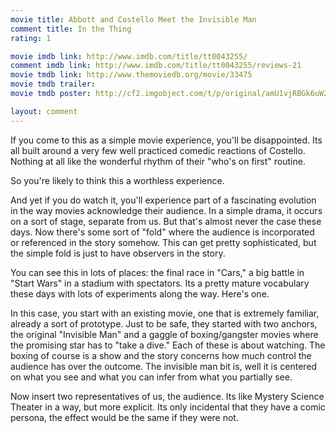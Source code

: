 ```yaml
---
movie title: Abbott and Costello Meet the Invisible Man
comment title: In the Thing
rating: 1

movie imdb link: http://www.imdb.com/title/tt0043255/
comment imdb link: http://www.imdb.com/title/tt0043255/reviews-21
movie tmdb link: http://www.themoviedb.org/movie/33475
movie tmdb trailer: 
movie tmdb poster: http://cf2.imgobject.com/t/p/original/amU1vjRBGk6uW2dacjJIu358pAp.jpg

layout: comment
---
```


If you come to this as a simple movie experience, you'll be disappointed. Its all built around a very few well practiced comedic reactions of Costello. Nothing at all like the wonderful rhythm of their "who's on first" routine.

So you're likely to think this a worthless experience.

And yet if you do watch it, you'll experience part of a fascinating evolution in the way movies acknowledge their audience. In a simple drama, it occurs on a sort of stage, separate from us. But that's almost never the case these days. Now there's some sort of "fold" where the audience is incorporated or referenced in the story somehow. This can get pretty sophisticated, but the simple fold is just to have observers in the story.

You can see this in lots of places: the final race in "Cars," a big battle in "Start Wars" in a stadium with spectators. Its a pretty mature vocabulary these days with lots of experiments along the way. Here's one.

In this case, you start with an existing movie, one that is extremely familiar, already a sort of prototype. Just to be safe, they started with two anchors, the original "Invisible Man" and a gaggle of boxing/gangster movies where the promising star has to "take a dive." Each of these is about watching. The boxing of course is a show and the story concerns how much control the audience has over the outcome. The invisible man bit is, well it is centered on what you see and what you can infer from what you partially see.

Now insert two representatives of us, the audience. Its like Mystery Science Theater in a way, but more explicit. Its only incidental that they have a comic persona, the effect would be the same if they were not.
